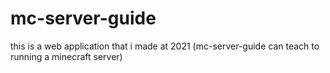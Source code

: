 # mc-server-guide
this is a web application that i made at 2021 (mc-server-guide can teach to running a minecraft server)
